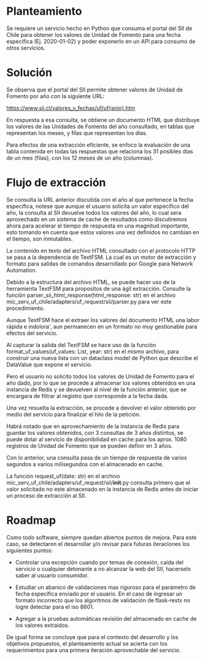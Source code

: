 # Planteamiento

Se requiere un servicio hecho en Python que consuma el portal del SII de Chile para obtener los valores de Unidad de Fomento para una fecha específica (Ej. 2020-01-02) y poder exponerlo en un API para consumo de otros servicios.

# Solución

Se observa que el portal del SII permite obtener valores de Unidad de Fomento por año con la siguiente URL:

https://www.sii.cl/valores_y_fechas/uf/uf{anio}.htm

En respuesta a esa consulta, se obtiene un documento HTML que distribuye los valores de las Unidades de Fomento del año consultado, en tablas que representan los meses, y filas que representan los dias.

Para efectos de una extracción eficiente, se enfoco la evaluación de una tabla contenida en todas las respuestas que relaciona los 31 posibles dias de un mes (filas), con los 12 meses de un año (columnas).

# Flujo de extracción

Se consulta la URL anterior discutida con el año al que pertenece la fecha específica, notese que aunque el usuario solicita un valor específico del año, la consulta al SII devuelve todos los valores del año, lo cual sera aprovechado en un sistema de cache de resultados como discutiremos ahora para acelerar el tiempo de respuesta en una magnitud importante, esto tomando en cuenta que estos valores una vez definidos no cambian en el tiempo, son inmutables.

La contenido en texto del archivo HTML consultado con el protocolo HTTP se pasa a la dependencia de TextFSM. La cual es un motor de extracción y formato para salidas de comandos desarrollado por Google para Network Automation. 

Debido a la estructura del archivo HTML, se puede hacer uso de la herramienta TextFSM para propositos de una ágil extracción. Consulte la función parser_sii_html_response(html_response: str) en el archivo mic_serv_uf_chile/adapters/uf_request/sii/parser.py para ver este procedimiento.

Aunque TextFSM hace el extraer los valores del documento HTML una labor rápida e indolora', aun permanecen en un formato no muy gestionable para efectos del servicio.

Al capturar la salida del TextFSM se hace uso de la función format_uf_values(uf_values: List, year: str) en el mismo archivo, para construir una nueva lista con un dataclass model de Python que describe el DataValue que expone el servicio.

Pero el usuario no solicito todos los valores de Unidad de Fomento para el año dado, por lo que se procede a almacenar los valores obtenidos en una instancia de Redis y se devuelven al nivel de la función anterior, que se encargara de filtrar al registro que corresponde a la fecha dada.

Una vez resuelta la extracción, se procede a devolver el valor obtenido por medio del servicio para finalizar el hilo de la petición.

Habrá notado que en aprovechamiento de la instancia de Redis para guardar los valores obtenidos, con 3 consultas de 3 años distintos, se puede dotar al servicio de disponibilidad en cache para los aprox. 1080 registros de Unidad de Fomento que se pueden definir en 3 años.

Con lo anterior, una consulta pasa de un tiempo de respuesta de varios segundos a varios milisegundos con el almacenado en cache.

La función request_uf(date: str) en el archivo mic_serv_uf_chile/adapters/uf_request/sii/__init__.py consulta primero que el valor solicitado no este almacenado en la instancia de Redis antes de iniciar un proceso de extracción al SII.

# Roadmap

Como todo software, siempre quedan abiertos puntos de mejora. Para este caso, se detectaron el desarrollar y/o revisar para futuras iteraciones los siguientes puntos:

- Controlar una excepción cuando por temas de conexión, caída del servicio o cualquier detonante a no alcanzar la web del SII, hacerselo saber al usuario consumidor.

- Estudiar un abanico de validaciones mas riguroso para el parámetro de fecha específica enviado por el usuario. En el caso de ingresar un formato incorrecto que los algoritmos de validación de flask-restx no logre detectar para el iso 8601.

- Agregar a la pruebas automáticas revisión del almacenado en cache de los valores extraídos.

De igual forma se concluye que para el contexto del desarrollo y los objetivos propuestos, el planteamiento actual se acierta con los requerimientos para una primera iteración aprovechable del servicio.